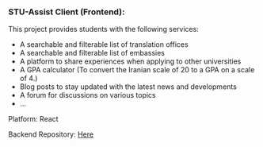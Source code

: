 ### STU-Assist Client (Frontend):
This project provides students with the following services:

* A searchable and filterable list of translation offices
* A searchable and filterable list of embassies
* A platform to share experiences when applying to other universities
* A GPA calculator (To convert the Iranian scale of 20 to a GPA on a scale of 4.)
* Blog posts to stay updated with the latest news and developments
* A forum for discussions on various topics
* ...
  
Platform: React
  
Backend Repository: [Here](https://github.com/mohammadJaliliTorkamani/stu_assist_backend)
